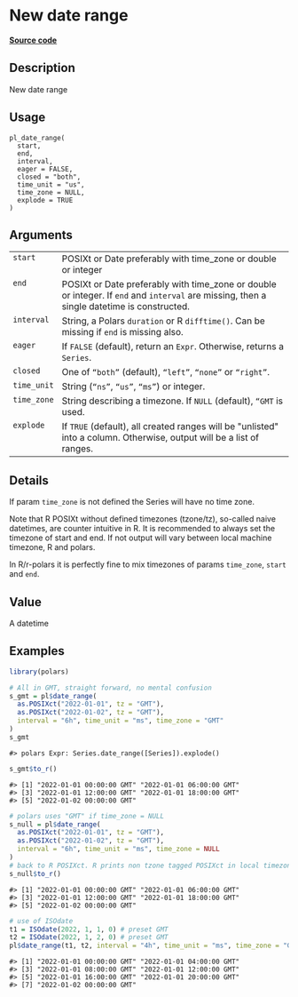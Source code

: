 

# New date range

[**Source code**](https://github.com/pola-rs/r-polars/tree/main/R/functions__eager.R#L217)

## Description

New date range

## Usage

<pre><code class='language-R'>pl_date_range(
  start,
  end,
  interval,
  eager = FALSE,
  closed = "both",
  time_unit = "us",
  time_zone = NULL,
  explode = TRUE
)
</code></pre>

## Arguments

<table>
<tr>
<td style="white-space: nowrap; font-family: monospace; vertical-align: top">
<code id="pl_date_range_:_start">start</code>
</td>
<td>
POSIXt or Date preferably with time_zone or double or integer
</td>
</tr>
<tr>
<td style="white-space: nowrap; font-family: monospace; vertical-align: top">
<code id="pl_date_range_:_end">end</code>
</td>
<td>
POSIXt or Date preferably with time_zone or double or integer. If
<code>end</code> and <code>interval</code> are missing, then a single
datetime is constructed.
</td>
</tr>
<tr>
<td style="white-space: nowrap; font-family: monospace; vertical-align: top">
<code id="pl_date_range_:_interval">interval</code>
</td>
<td>
String, a Polars <code>duration</code> or R <code>difftime()</code>. Can
be missing if <code>end</code> is missing also.
</td>
</tr>
<tr>
<td style="white-space: nowrap; font-family: monospace; vertical-align: top">
<code id="pl_date_range_:_eager">eager</code>
</td>
<td>
If <code>FALSE</code> (default), return an <code>Expr</code>. Otherwise,
returns a <code>Series</code>.
</td>
</tr>
<tr>
<td style="white-space: nowrap; font-family: monospace; vertical-align: top">
<code id="pl_date_range_:_closed">closed</code>
</td>
<td>
One of <code>“both”</code> (default), <code>“left”</code>,
<code>“none”</code> or <code>“right”</code>.
</td>
</tr>
<tr>
<td style="white-space: nowrap; font-family: monospace; vertical-align: top">
<code id="pl_date_range_:_time_unit">time_unit</code>
</td>
<td>
String (<code>“ns”</code>, <code>“us”</code>, <code>“ms”</code>) or
integer.
</td>
</tr>
<tr>
<td style="white-space: nowrap; font-family: monospace; vertical-align: top">
<code id="pl_date_range_:_time_zone">time_zone</code>
</td>
<td>
String describing a timezone. If <code>NULL</code> (default),
<code style="white-space: pre;">“GMT</code> is used.
</td>
</tr>
<tr>
<td style="white-space: nowrap; font-family: monospace; vertical-align: top">
<code id="pl_date_range_:_explode">explode</code>
</td>
<td>
If <code>TRUE</code> (default), all created ranges will be "unlisted"
into a column. Otherwise, output will be a list of ranges.
</td>
</tr>
</table>

## Details

If param <code>time_zone</code> is not defined the Series will have no
time zone.

Note that R POSIXt without defined timezones (tzone/tz), so-called naive
datetimes, are counter intuitive in R. It is recommended to always set
the timezone of start and end. If not output will vary between local
machine timezone, R and polars.

In R/r-polars it is perfectly fine to mix timezones of params
<code>time_zone</code>, <code>start</code> and <code>end</code>.

## Value

A datetime

## Examples

``` r
library(polars)

# All in GMT, straight forward, no mental confusion
s_gmt = pl$date_range(
  as.POSIXct("2022-01-01", tz = "GMT"),
  as.POSIXct("2022-01-02", tz = "GMT"),
  interval = "6h", time_unit = "ms", time_zone = "GMT"
)
s_gmt
```

    #> polars Expr: Series.date_range([Series]).explode()

``` r
s_gmt$to_r()
```

    #> [1] "2022-01-01 00:00:00 GMT" "2022-01-01 06:00:00 GMT"
    #> [3] "2022-01-01 12:00:00 GMT" "2022-01-01 18:00:00 GMT"
    #> [5] "2022-01-02 00:00:00 GMT"

``` r
# polars uses "GMT" if time_zone = NULL
s_null = pl$date_range(
  as.POSIXct("2022-01-01", tz = "GMT"),
  as.POSIXct("2022-01-02", tz = "GMT"),
  interval = "6h", time_unit = "ms", time_zone = NULL
)
# back to R POSIXct. R prints non tzone tagged POSIXct in local timezone
s_null$to_r()
```

    #> [1] "2022-01-01 00:00:00 GMT" "2022-01-01 06:00:00 GMT"
    #> [3] "2022-01-01 12:00:00 GMT" "2022-01-01 18:00:00 GMT"
    #> [5] "2022-01-02 00:00:00 GMT"

``` r
# use of ISOdate
t1 = ISOdate(2022, 1, 1, 0) # preset GMT
t2 = ISOdate(2022, 1, 2, 0) # preset GMT
pl$date_range(t1, t2, interval = "4h", time_unit = "ms", time_zone = "GMT")$to_r()
```

    #> [1] "2022-01-01 00:00:00 GMT" "2022-01-01 04:00:00 GMT"
    #> [3] "2022-01-01 08:00:00 GMT" "2022-01-01 12:00:00 GMT"
    #> [5] "2022-01-01 16:00:00 GMT" "2022-01-01 20:00:00 GMT"
    #> [7] "2022-01-02 00:00:00 GMT"
